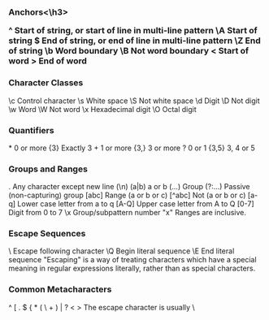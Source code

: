 
<h3>Anchors<\h3>

^   Start of string, or start of line in multi-line pattern
\A   Start of string
$   End of string, or end of line in multi-line pattern
\Z  End of string
\b  Word boundary
\B  Not word boundary
\<  Start of word
\>  End of word


<h3>Character Classes</h3>
\c  Control character
\s  White space
\S  Not white space
\d  Digit
\D  Not digit
\w  Word
\W  Not word
\x  Hexade­cimal digit
\O  Octal digit


<h3>Quanti­fiers</h3>
*   0 or more
{3} Exactly 3
+   1 or more
{3,}    3 or more
?   0 or 1
{3,5}   3, 4 or 5


	
<h3>Groups and Ranges</h3>
.   Any character except new line (\n)
(a|b)   a or b
(...)   Group
(?:...) Passive (non-c­apt­uring) group
[abc]   Range (a or b or c)
[^abc]  Not (a or b or c)
[a-q]   Lower case letter from a to q
[A-Q]   Upper case letter from A to Q
[0-7]   Digit from 0 to 7
\x  Group/­sub­pattern number "­x"
Ranges are inclusive.


<h3>Escape Sequences</h3>
\   Escape following character
\Q  Begin literal sequence
\E  End literal sequence
"­Esc­api­ng" is a way of treating characters which have a special meaning in regular expres­sions literally, rather than as special charac­ters.


<h3>Common Metach­ara­cters</h3>
^  [  .  $  {  *  (
\  +  )  |  ?  <  >
The escape character is usually \
